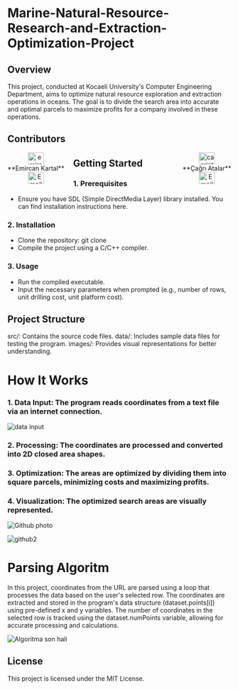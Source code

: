 # Marine-Natural-Resource-Research-and-Extraction-Optimization-Project
## Overview
This project, conducted at Kocaeli University's Computer Engineering Department, aims to optimize natural resource exploration and extraction operations in oceans. The goal is to divide the search area into accurate and optimal parcels to maximize profits for a company involved in these operations.
## Contributors
<div align="center">
  <div style="float: left; padding-right: 20px;">
    <a href="https://linkedin.com/in/emircankartal" target="blank"><img src="https://raw.githubusercontent.com/rahuldkjain/github-profile-readme-generator/master/src/images/icons/Social/linked-in-alt.svg" alt="emircankartal" height="27" width="36" /></a>
    <br />
    **Emircan Kartal**
    <br />
    <a href="mailto:emircan@example.com"><img src="https://raw.githubusercontent.com/rahuldkjain/github-profile-readme-generator/master/src/images/icons/Social/mail.svg" alt="Email" height="27" width="36" /></a>
  </div>
  <div style="float: right; padding-left: 20px;">
    <a href="https://www.linkedin.com/in/cagri-atalar-354692166/" target="blank"><img src="https://raw.githubusercontent.com/rahuldkjain/github-profile-readme-generator/master/src/images/icons/Social/linked-in-alt.svg" alt="cagriatalar" height="27" width="36" /></a>
    <br />
    **Çağrı Atalar**
    <br />
    <a href="mailto:cagri@example.com"><img src="https://raw.githubusercontent.com/rahuldkjain/github-profile-readme-generator/master/src/images/icons/Social/mail.svg" alt="Email" height="27" width="36" /></a>
  </div>
</div>




## Getting Started
### 1. Prerequisites
 - Ensure you have SDL (Simple DirectMedia Layer) library installed. You can find installation instructions here.
### 2. Installation
 - Clone the repository: git clone <repository-url>
 - Compile the project using a C/C++ compiler.
### 3. Usage
 - Run the compiled executable.
 - Input the necessary parameters when prompted (e.g., number of rows, unit drilling cost, unit platform cost).
## Project Structure
src/: Contains the source code files.
data/: Includes sample data files for testing the program.
images/: Provides visual representations for better understanding.

# How It Works
### 1. Data Input: The program reads coordinates from a text file via an internet connection. 
![data input](https://github.com/EmircanKartal/Marine-Natural-Resource-Research-and-Extraction-Optimization-Project/assets/88210656/4a3fb606-d008-4932-8a3e-78d867f2cfc4)
### 2. Processing: The coordinates are processed and converted into 2D closed area shapes.
### 3. Optimization: The areas are optimized by dividing them into square parcels, minimizing costs and maximizing profits.
### 4. Visualization: The optimized search areas are visually represented.

![Github photo](https://github.com/EmircanKartal/Marine-Natural-Resource-Research-and-Extraction-Optimization-Project/assets/88210656/a81539e4-3406-46ca-9801-e8e886c46431)

![github2](https://github.com/EmircanKartal/Marine-Natural-Resource-Research-and-Extraction-Optimization-Project/assets/88210656/82399c90-9f74-4024-b250-617a64a8c2a9)

# Parsing Algoritm
In this project, coordinates from the URL are parsed using a loop that processes the data based on the user's selected row. The coordinates are extracted and stored in the program's data structure (dataset.points[i]) using pre-defined x and y variables. The number of coordinates in the selected row is tracked using the dataset.numPoints variable, allowing for accurate processing and calculations.

![Algoritma son hali](https://github.com/EmircanKartal/Marine-Natural-Resource-Research-and-Extraction-Optimization-Project/assets/88210656/7047f60c-58a9-45d4-b7d8-b69ff4b0f4a8)

## License
This project is licensed under the MIT License.



